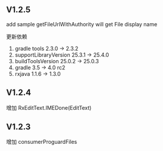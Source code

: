 ## V1.2.5

add sample
getFileUrlWithAuthority will get File display name

更新依赖 
1. gradle tools 2.3.0 -> 2.3.2
1. supportLibraryVersion 25.3.1 -> 25.4.0
1. buildToolsVersion 25.0.2 -> 25.0.3
1. gradle 3.5 -> 4.0 rc2
1. rxjava 1.1.6 -> 1.3.0

## V1.2.4

增加 RxEditText.IMEDone(EditText)

## V1.2.3

增加 consumerProguardFiles